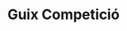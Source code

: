 ---
title: "Guix Competició"
url: /sant-hipolit-de-voltrega/guix-competicio/
shop: Autowerkstatt
---